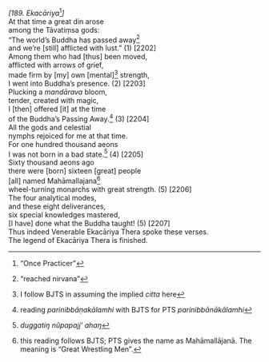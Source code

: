 *\[189. Ekacāriya*[^1]*\]*  
At that time a great din arose  
among the Tāvatiṃsa gods:  
“The world’s Buddha has passed away[^2]  
and we’re \[still\] afflicted with lust.” (1) \[2202\]  
Among them who had \[thus\] been moved,  
afflicted with arrows of grief,  
made firm by \[my\] own \[mental\][^3] strength,  
I went into Buddha’s presence. (2) \[2203\]  
Plucking a *mandārava* bloom,  
tender, created with magic,  
I \[then\] offered \[it\] at the time  
of the Buddha’s Passing Away.[^4] (3) \[2204\]  
All the gods and celestial  
nymphs rejoiced for me at that time.  
For one hundred thousand aeons  
I was not born in a bad state.[^5] (4) \[2205\]  
Sixty thousand aeons ago  
there were \[born\] sixteen \[great\] people  
\[all\] named Mahāmallajana[^6]  
wheel-turning monarchs with great strength. (5) \[2206\]  
The four analytical modes,  
and these eight deliverances,  
six special knowledges mastered,  
\[I have\] done what the Buddha taught! (5) \[2207\]  
Thus indeed Venerable Ekacāriya Thera spoke these verses.  
The legend of Ekacāriya Thera is finished.  
[^1]: “Once Practicer”  
[^2]: “reached nirvana”  
[^3]: I follow BJTS in assuming the implied *citta* here  
[^4]: reading *parinibbāṇakālamhi* with BJTS for PTS
    *parinibbānākālamhi*  
[^5]: *duggatiŋ nûpapajj’ ahaŋ*  
[^6]: this reading follows BJTS; PTS gives the name as Mahāmallājanā.
    The meaning is “Great Wrestling Men”.
